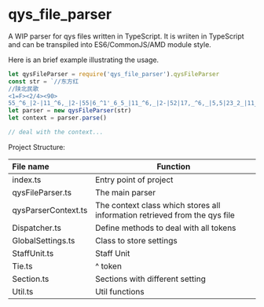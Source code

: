 # qys_file_parser
A WIP parser for qys files written in TypeScript. It is wriiten in TypeScript and can be transpiled into ES6/CommonJS/AMD module style.



Here is an brief example illustrating the usage.

```javascript
let qysFileParser = require('qys_file_parser').qysFileParser
const str = `//东方红
//陕北民歌
<1=F><2/4><90>
55_^6_|2-|11_^6,_|2-|55|6_^1'_6_5_|11_^6,_|2-|52|17,_^6,_|5,5|23_2_|11_^6,_|2_3_2_1_|2_^1_7,_^6,_|5,-^|5,0||` // change to another file
let parser = new qysFileParser(str)
let context = parser.parse()

// deal with the context...
```

Project Structure:

| File name           | Function                                 |
| :------------------ | ---------------------------------------- |
| index.ts            | Entry point of project                   |
| qysFileParser.ts    | The main parser                          |
| qysParserContext.ts | The context class which stores all information retrieved from the qys file |
| Dispatcher.ts       | Define methods to deal with all tokens   |
| GlobalSettings.ts   | Class to store settings                  |
| StaffUnit.ts        | Staff Unit                               |
| Tie.ts              | ^ token                                  |
| Section.ts          | Sections with different setting          |
| Util.ts             | Util functions                           |

